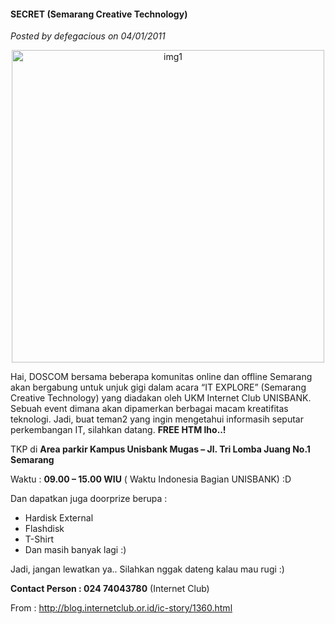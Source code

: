 #### SECRET (Semarang Creative Technology)
_Posted by defegacious on 04/01/2011_

<p align="center">
	<img src="./posts/2011-01-04-secret-semarang-creative-technology/ITExplore1.jpg" height="500px" alt="img1">
</p> 

Hai, DOSCOM bersama beberapa komunitas online dan offline Semarang akan bergabung untuk unjuk gigi dalam acara “IT EXPLORE” (Semarang Creative Technology) yang diadakan oleh UKM Internet Club UNISBANK. Sebuah event dimana akan dipamerkan berbagai macam kreatifitas teknologi. Jadi, buat teman2 yang ingin mengetahui informasih seputar perkembangan IT, silahkan datang. **FREE HTM lho..!**

TKP di **Area parkir Kampus Unisbank Mugas – Jl. Tri Lomba Juang No.1 Semarang**

Waktu : **09.00 – 15.00 WIU** ( Waktu Indonesia Bagian UNISBANK) :D

Dan dapatkan juga doorprize berupa :

* Hardisk External
* Flashdisk
* T-Shirt
* Dan masih banyak lagi :)

Jadi, jangan lewatkan ya.. Silahkan nggak dateng kalau mau rugi :)

**Contact Person : 024 74043780** (Internet Club)

From : <http://blog.internetclub.or.id/ic-story/1360.html>